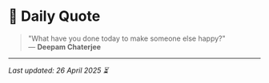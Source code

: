 # 📜 Daily Quote

> "What have you done today to make someone else happy?"  
> — **Deepam Chaterjee**

---

_Last updated: 26 April 2025 ⏳_
